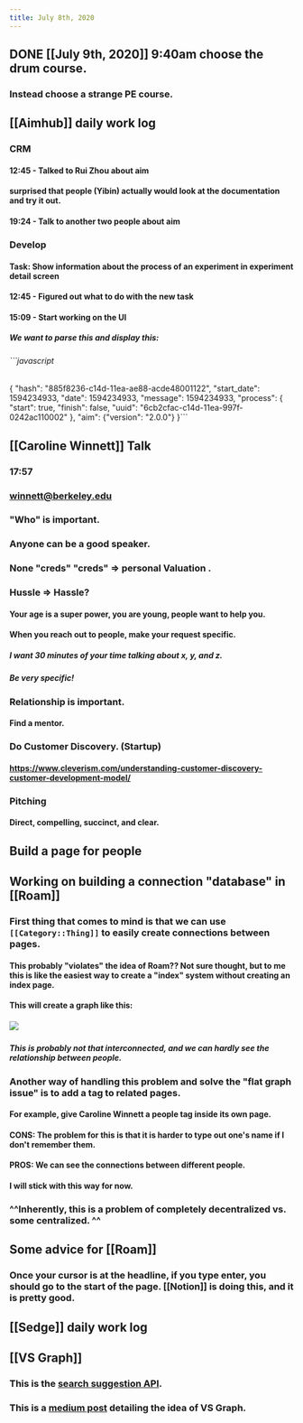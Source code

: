 ```yaml
---
title: July 8th, 2020
---
```


## DONE [[July 9th, 2020]] 9:40am choose the drum course.
### Instead choose a strange PE course.

## [[Aimhub]] daily work log
### CRM
#### 12:45 - Talked to Rui Zhou about aim

#### surprised that people (Yibin) actually would look at the documentation and try it out.

#### 19:24 - Talk to another two people about aim

### Develop
#### Task: Show information about the process of an experiment in experiment detail screen

#### 12:45 - Figured out what to do with the new task

#### 15:09 - Start working on the UI
##### We want to parse this and display this:
###### ```javascript
{
  "hash": "885f8236-c14d-11ea-ae88-acde48001122", 
  "start_date": 1594234933, 
  "date": 1594234933, 
  "message": 1594234933, 
  "process": {
    "start": true, 
    "finish": false, 
    "uuid": "6cb2cfac-c14d-11ea-997f-0242ac110002"
  }, 
  "aim": {"version": "2.0.0"}
}```

## [[Caroline Winnett]] Talk
### 17:57

### [winnett@berkeley.edu](mailto:winnett@berkeley.edu)

### "Who" is important. 

### Anyone can be a good speaker.

### None "creds" "creds" => personal Valuation .

### Hussle => Hassle?
#### __Your age is a super power, you are young, people want to help you.__

#### When you reach out to people, make your request specific.
##### I want 30 minutes of your time talking about x, y, and z.

##### Be very specific!

### Relationship is important.
#### Find a mentor.

### Do Customer Discovery. (Startup)
#### https://www.cleverism.com/understanding-customer-discovery-customer-development-model/

### Pitching
#### Direct, compelling, succinct, and clear.

## Build a page for people

## Working on building a connection "database" in [[Roam]]
### First thing that comes to mind is that we can use `[[Category::Thing]]` to easily create connections between pages.
#### This probably "violates" the idea of Roam?? Not sure thought, but to me this is like the easiest way to create a "index" system without creating an index page.

#### This will create a graph like this:
##### ![](https://firebasestorage.googleapis.com/v0/b/firescript-577a2.appspot.com/o/imgs%2Fapp%2Fjialin-wu-roam%2F6vAAoEYlfU.png?alt=media&token=2fbe8877-f85c-4b00-816d-3770146c8210)

##### This is probably not that interconnected, and we can hardly see the relationship between people.

### Another way of handling this problem and solve the "flat graph issue" is to add a tag to related pages.
#### For example, give Caroline Winnett a people tag inside its own page.

#### CONS: The problem for this is that it is harder to type out one's name if I don't remember them.

#### PROS: We can see the connections between different people.

#### I will stick with this way for now.

### ^^Inherently, this is a problem of completely decentralized vs. some centralized. ^^

## Some advice for [[Roam]]
### Once your cursor is at the headline, if you type enter, you should go to the start of the page. [[Notion]] is doing this, and it is pretty good.

## [[Sedge]] daily work log

## [[VS Graph]]
### This is the [search suggestion API](http://suggestqueries.google.com/complete/search?output=toolbar&hl=en&q=apple%20vs%20).

### This is a [medium post](https://medium.com/applied-data-science/the-google-vs-trick-618c8fd5359f) detailing the idea of VS Graph.
